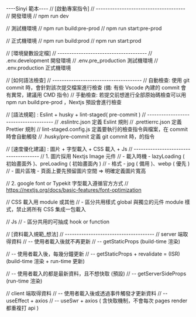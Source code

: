 ----Sinyi 範本----
// [啟動專案指令]
// --------------------------------------
// 開發環境
// npm run dev

// 測試機環境
// npm run build:pre-prod
// npm run start:pre-prod

// 正式機環境
// npm run build:prod
// npm run start:prod

// [環境變數設定檔]
// --------------------------------------
// .env.development 開發環境
// .env.pre_production 測試機環境
// .env.production 正式機環境

// [如何語法檢查]
// --------------------------------------
// 自動檢查: 使用 git commit 時，會針對該次提交檔案進行檢查 (備: 有些 Vscode 內建的 commit 會有異常，建議用 CMD 指令)
// 手動檢查: 若提交前想進行全部原始碼檢查可以用 npm run build:pre-prod ，Nextjs 預設會進行檢查

// [語法規範] : Eslint + husky + lint-staged( pre-commit )
// --------------------------------------
// .eslintrc.json 定義 Eslint 規則
// .prettierrc.json 定義 Prettier 規則
// lint-staged.config.js 定義要執行的檢查指令與檔案，在 commit 時會自動觸發
// .husky/pre-commit 定義 git commit 時，的指令

// [速度優化建議] : 圖片 + 字型載入 + CSS 載入 + Js
// --------------------------------------
// 1. 圖片採用 Nextjs Image 元件
// - 載入時機 - lazyLoading ( 初始畫面外 )、preLoading ( 初始畫面內 )
// - 格式 - jpg ( 備用 )、webp ( 優先 )
// - 圖片區塊 - 頁面上要先預留圖片空間 => 明確定義圖片寬高

// 2. google font or Typekit 字型載入遵循官方方式
// https://nextjs.org/docs/basic-features/font-optimization

// CSS 載入用 module 或其他
// - 區分共用樣式 global 與獨立的元件 module 樣式，禁止將所有 CSS 集成一包載入

// Js
// - 區分共用的可抽成 hook or function

// [資料載入規範_想法]
// --------------------------------------
// server 端取得資料
// -- 使用者載入後就不再更新
// -- getStaticProps (build-time 渲染)

// -- 使用者載入後，每幾分鐘更新
// -- getStaticProps + revalidate = (ISR) (build-time 渲染 + run-time 更新)

// -- 使用者載入的都是最新資料，且不想快取 (預設)
// -- getServerSideProps (run-time 渲染)

// client 端取得資料
// -- 使用者載入後或透過事件觸發才更新資料
// -- useEffect + axios
// -- useSwr + axios ( 含快取機制，不會每次 pages render 都重複打 api )
